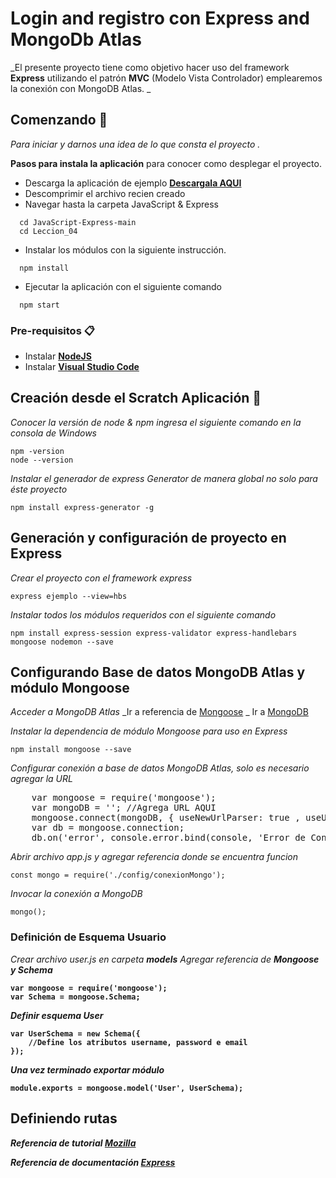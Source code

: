 # Login and registro con Express and MongoDb Atlas

_El presente proyecto tiene como objetivo hacer uso del framework <b>Express</b> utilizando el patrón <b>MVC</b> (Modelo Vista Controlador) emplearemos
la conexión con MongoDB Atlas.
_

## Comenzando 🚀

_Para iniciar y darnos una idea de lo que consta el proyecto ._

**Pasos para instala la aplicación** para conocer como desplegar el proyecto.
  * Descarga la aplicación de ejemplo <b><a href="https://github.com/gbarron2014/JavaScript-Express/archive/refs/heads/main.zip">Descargala AQUI</a></b>
  * Descomprimir el archivo recien creado
  * Navegar hasta la carpeta JavaScript & Express
  ```
    cd JavaScript-Express-main
    cd Leccion_04
  ```
  * Instalar los módulos con la siguiente instrucción.
  ```
    npm install
  ```

  * Ejecutar la aplicación con el siguiente comando
  ```
    npm start
  ```

### Pre-requisitos 📋

* Instalar <b><a href="https://nodejs.org/es/download/">NodeJS</a></b>
* Instalar <b><a href="https://code.visualstudio.com/download">Visual Studio Code </a></b>

## Creación desde el Scratch Aplicación 🔧
_Conocer la versión de node & npm ingresa el siguiente comando en la consola de Windows_
```
npm -version
node --version
```
_Instalar el generador de express Generator de manera global no solo para éste proyecto_
```
npm install express-generator -g
```
## Generación y configuración de proyecto en Express
_Crear el proyecto con el framework express_
```
express ejemplo --view=hbs
```
_Instalar todos los módulos requeridos con el siguiente comando_
```
npm install express-session express-validator express-handlebars mongoose nodemon --save
```
## Configurando Base de datos MongoDB Atlas y módulo Mongoose
_Acceder a MongoDB Atlas_
_Ir a referencia de <a href="https://mongoosejs.com/docs/populate.html">Mongoose</a> _
Ir a <a href="https://cloud.mongodb.com/">MongoDB</a>

_Instalar la dependencia de módulo Mongoose para uso en Express_
```
npm install mongoose --save
```
_Configurar conexión a base de datos MongoDB Atlas, solo es necesario agregar la URL_
<pre>
    var mongoose = require('mongoose');
    var mongoDB = ''; //Agrega URL AQUI
    mongoose.connect(mongoDB, { useNewUrlParser: true , useUnifiedTopology: true});
    var db = mongoose.connection;
    db.on('error', console.error.bind(console, 'Error de Conexion a MongoDB'));
</pre>

_Abrir archivo app.js y agregar referencia donde se encuentra funcion_
```
const mongo = require('./config/conexionMongo');
```
_Invocar la conexión a MongoDB_
```
mongo();
```
### Definición de Esquema Usuario
_Crear archivo user.js en carpeta <b>models</b>_
_Agregar referencia de <b>Mongoose y Schema </a>_
```
var mongoose = require('mongoose');
var Schema = mongoose.Schema;
```
_Definir esquema User_
```
var UserSchema = new Schema({
    //Define los atributos username, password e email
});
```
_Una vez terminado exportar módulo_
```
module.exports = mongoose.model('User', UserSchema);
```
## Definiendo rutas
_Referencia de tutorial <a href="https://developer.mozilla.org/en-US/docs/Learn/Server-side/Express_Nodejs/routes">Mozilla</a>_<p>
_Referencia de documentación <a href="https://expressjs.com/es/api.html#router">Express</a>_<p>


